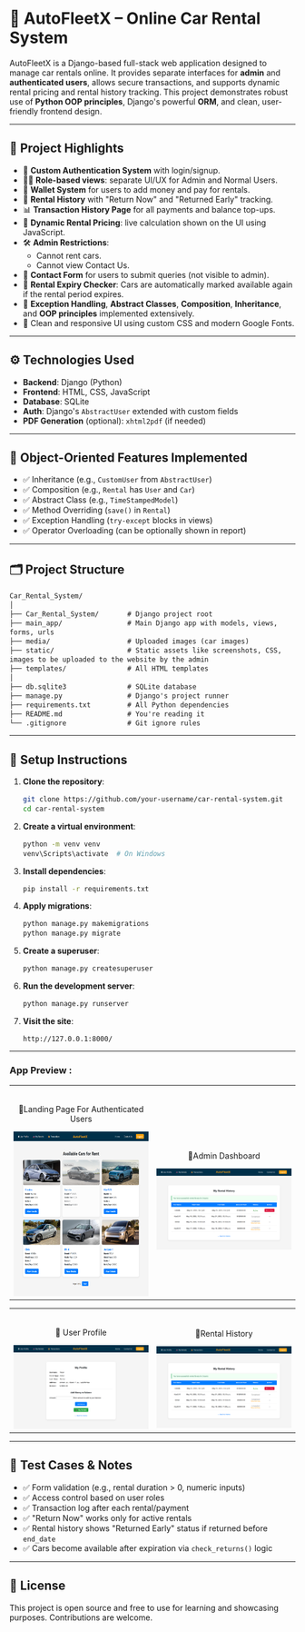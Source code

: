 # 🚗 AutoFleetX – Online Car Rental System

AutoFleetX is a Django-based full-stack web application designed to manage car rentals online. It provides separate interfaces for **admin** and **authenticated users**, allows secure transactions, and supports dynamic rental pricing and rental history tracking. This project demonstrates robust use of **Python OOP principles**, Django's powerful **ORM**, and clean, user-friendly frontend design.

---

## 🧠 Project Highlights

- 🔐 **Custom Authentication System** with login/signup.
- 🧑‍💼 **Role-based views**: separate UI/UX for Admin and Normal Users.
- 💸 **Wallet System** for users to add money and pay for rentals.
- 🧾 **Rental History** with "Return Now" and "Returned Early" tracking.
- 📊 **Transaction History Page** for all payments and balance top-ups.
- 🧠 **Dynamic Rental Pricing**: live calculation shown on the UI using JavaScript.
- 🛠️ **Admin Restrictions**:
  - Cannot rent cars.
  - Cannot view Contact Us.
- 💬 **Contact Form** for users to submit queries (not visible to admin).
- 📅 **Rental Expiry Checker**: Cars are automatically marked available again if the rental period expires.
- 🧰 **Exception Handling**, **Abstract Classes**, **Composition**, **Inheritance**, and **OOP principles** implemented extensively.
- 🎨 Clean and responsive UI using custom CSS and modern Google Fonts.

---

## ⚙️ Technologies Used

- **Backend**: Django (Python)
- **Frontend**: HTML, CSS, JavaScript
- **Database**: SQLite
- **Auth**: Django's `AbstractUser` extended with custom fields
- **PDF Generation** (optional): `xhtml2pdf` (if needed)

---

## 🧾 Object-Oriented Features Implemented

- ✅ Inheritance (e.g., `CustomUser` from `AbstractUser`)
- ✅ Composition (e.g., `Rental` has `User` and `Car`)
- ✅ Abstract Class (e.g., `TimeStampedModel`)
- ✅ Method Overriding (`save()` in `Rental`)
- ✅ Exception Handling (`try-except` blocks in views)
- ✅ Operator Overloading (can be optionally shown in report)

---

## 🗂️ Project Structure

```
Car_Rental_System/
│
├── Car_Rental_System/       # Django project root
├── main_app/                # Main Django app with models, views, forms, urls
├── media/                   # Uploaded images (car images)
├── static/                  # Static assets like screenshots, CSS, images to be uploaded to the website by the admin
├── templates/               # All HTML templates
│
├── db.sqlite3               # SQLite database
├── manage.py                # Django's project runner
├── requirements.txt         # All Python dependencies
├── README.md                # You're reading it
└── .gitignore               # Git ignore rules
```

---

## 🚀 Setup Instructions

1. **Clone the repository**:
   ```bash
   git clone https://github.com/your-username/car-rental-system.git
   cd car-rental-system
   ```

2. **Create a virtual environment**:
   ```bash
   python -m venv venv
   venv\Scripts\activate  # On Windows
   ```

3. **Install dependencies**:
   ```bash
   pip install -r requirements.txt
   ```

4. **Apply migrations**:
   ```bash
   python manage.py makemigrations
   python manage.py migrate
   ```

5. **Create a superuser**:
   ```bash
   python manage.py createsuperuser
   ```

6. **Run the development server**:
   ```bash
   python manage.py runserver
   ```

7. **Visit the site**:
   ```
   http://127.0.0.1:8000/
   ```

---

### App Preview :

<table width="100%"> 
<tr>
<td width="50%">      
&nbsp; 
<br>
<p align="center">
   🔹Landing Page For Authenticated Users  
</p>
<img src="static\screenshots\logged in user's home page.png" height=290px width=550px >
</td> 
<td width="50%">
<br>
<p align="center">
 🔹Admin Dashboard
</p>
<img src="static\screenshots\user rental history.png">  
</td>
</table>

<table width="100%"> 
<tr>
<td width="50%">      
&nbsp; 
<br>
<p align="center">
   🔹 User Profile  
</p>
<img  src="static\screenshots\user profile page.png">
</td> 
<td width="50%">
<br>
<p align="center">
 🔹Rental History
</p>
<img src="static\screenshots\user rental history.png">  
</td>
</table>



---

## 🧪 Test Cases & Notes

- ✅ Form validation (e.g., rental duration > 0, numeric inputs)
- ✅ Access control based on user roles
- ✅ Transaction log after each rental/payment
- ✅ "Return Now" works only for active rentals
- ✅ Rental history shows "Returned Early" status if returned before `end_date`
- ✅ Cars become available after expiration via `check_returns()` logic

---

## 📃 License

This project is open source and free to use for learning and showcasing purposes. Contributions are welcome.
